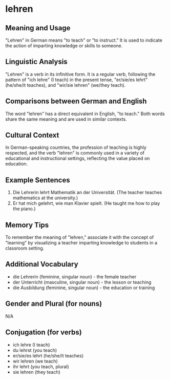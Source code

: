 # lehren
## Meaning and Usage
"Lehren" in German means "to teach" or "to instruct." It is used to indicate the action of imparting knowledge or skills to someone.

## Linguistic Analysis
"Lehren" is a verb in its infinitive form. It is a regular verb, following the pattern of "ich lehre" (I teach) in the present tense, "er/sie/es lehrt" (he/she/it teaches), and "wir/sie lehren" (we/they teach).

## Comparisons between German and English
The word "lehren" has a direct equivalent in English, "to teach." Both words share the same meaning and are used in similar contexts.

## Cultural Context
In German-speaking countries, the profession of teaching is highly respected, and the verb "lehren" is commonly used in a variety of educational and instructional settings, reflecting the value placed on education.

## Example Sentences
1. Die Lehrerin lehrt Mathematik an der Universität. (The teacher teaches mathematics at the university.)
2. Er hat mich gelehrt, wie man Klavier spielt. (He taught me how to play the piano.)

## Memory Tips
To remember the meaning of "lehren," associate it with the concept of "learning" by visualizing a teacher imparting knowledge to students in a classroom setting.

## Additional Vocabulary
- die Lehrerin (feminine, singular noun) - the female teacher
- der Unterricht (masculine, singular noun) - the lesson or teaching
- die Ausbildung (feminine, singular noun) - the education or training

## Gender and Plural (for nouns)
N/A

## Conjugation (for verbs)
- ich lehre (I teach)
- du lehrst (you teach)
- er/sie/es lehrt (he/she/it teaches)
- wir lehren (we teach)
- ihr lehrt (you teach, plural)
- sie lehren (they teach)